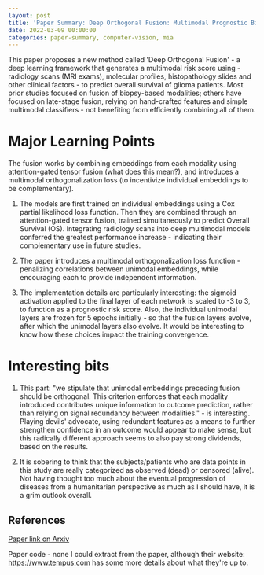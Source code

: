 ```yaml
---
layout: post
title: 'Paper Summary: Deep Orthogonal Fusion: Multimodal Prognostic Biomarker Discovery Integrating Radiology, Pathology, Genomic, and Clinical Data'
date: 2022-03-09 00:00:00
categories: paper-summary, computer-vision, mia
---
```


This paper proposes a new method called 'Deep Orthogonal Fusion' - a deep learning framework that generates a multimodal risk score using - radiology scans (MRI exams), molecular profiles, histopathology slides and other clinical factors - to predict overall survival of glioma patients. Most prior studies focused on fusion of biopsy-based modalities; others have focused on late-stage fusion, relying on hand-crafted features and simple multimodal classifiers - not benefiting from efficiently combining all of them.


Major Learning Points
======
The fusion works by combining embeddings from each modality using attention-gated tensor fusion (what does this mean?), and introduces a multimodal orthogonalization loss (to incentivize individual embeddings to be complementary). 

1. The models are first trained on individual embeddings using a Cox partial likelihood loss function. Then they are combined through an attention-gated tensor fusion, trained simultaneously to predict Overall Survival (OS). Integrating radiology scans into deep multimodal models conferred the greatest performance increase - indicating their complementary use in future studies.

2. The paper introduces a multimodal orthogonalization loss function - penalizing correlations between unimodal embeddings, while encouraging each to provide independent information. 

3. The implementation details are particularly interesting: the sigmoid activation applied to the final layer of each network is scaled to -3 to 3, to function as a prognostic risk score. Also, the individual unimodal layers are frozen for 5 epochs initially - so that the fusion layers evolve, after which the unimodal layers also evolve. It would be interesting to know how these choices impact the training convergence.


Interesting bits
======
1. This part: "we stipulate that unimodal embeddings preceding fusion should be orthogonal. This criterion enforces that each modality introduced contributes unique information to outcome prediction, rather than relying on signal redundancy between modalities." - is interesting. Playing devils' advocate, using redundant features as a means to further strengthen confidence in an outcome would appear to make sense, but this radically different approach seems to also pay strong dividends, based on the results. 

2. It is sobering to think that the subjects/patients who are data points in this study are really categorized as observed (dead) or censored (alive). Not having thought too much about the eventual progression of diseases from a humanitarian perspective as much as I should have, it is a grim outlook overall. 


References
------

[Paper link on Arxiv](https://arxiv.org/abs/2107.00648)

Paper code - none I could extract from the paper, although their website: https://www.tempus.com has some more details about what they're up to.